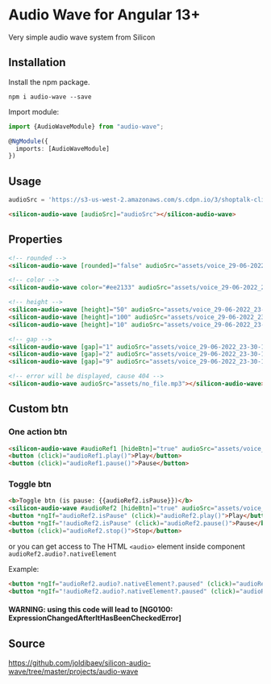# Audio Wave for Angular 13+

Very simple audio wave system from Silicon

## Installation

Install the npm package.

	npm i audio-wave --save

Import module:

```ts
import {AudioWaveModule} from "audio-wave";

@NgModule({
  imports: [AudioWaveModule]
})
```

## Usage

```ts
audioSrc = 'https://s3-us-west-2.amazonaws.com/s.cdpn.io/3/shoptalk-clip.mp3';
```

```html
<silicon-audio-wave [audioSrc]="audioSrc"></silicon-audio-wave>
```

## Properties

```html
<!-- rounded -->
<silicon-audio-wave [rounded]="false" audioSrc="assets/voice_29-06-2022_23-30-15.ogg"></silicon-audio-wave>

<!-- color -->
<silicon-audio-wave color="#ee2133" audioSrc="assets/voice_29-06-2022_23-30-15.ogg"></silicon-audio-wave>

<!-- height -->
<silicon-audio-wave [height]="50" audioSrc="assets/voice_29-06-2022_23-30-15.ogg"></silicon-audio-wave>
<silicon-audio-wave [height]="100" audioSrc="assets/voice_29-06-2022_23-30-15.ogg"></silicon-audio-wave>
<silicon-audio-wave [height]="10" audioSrc="assets/voice_29-06-2022_23-30-15.ogg"></silicon-audio-wave>

<!-- gap -->
<silicon-audio-wave [gap]="1" audioSrc="assets/voice_29-06-2022_23-30-15.ogg"></silicon-audio-wave>
<silicon-audio-wave [gap]="2" audioSrc="assets/voice_29-06-2022_23-30-15.ogg"></silicon-audio-wave>
<silicon-audio-wave [gap]="9" audioSrc="assets/voice_29-06-2022_23-30-15.ogg"></silicon-audio-wave>

<!-- error will be displayed, cause 404 -->
<silicon-audio-wave audioSrc="assets/no_file.mp3"></silicon-audio-wave>
```

## Custom btn

### One action btn

```html
<silicon-audio-wave #audioRef1 [hideBtn]="true" audioSrc="assets/voice_29-06-2022_23-30-15.ogg"></silicon-audio-wave>
<button (click)="audioRef1.play()">Play</button>
<button (click)="audioRef1.pause()">Pause</button>
```

### Toggle btn
```html
<b>Toggle btn (is pause: {{audioRef2.isPause}})</b>
<silicon-audio-wave #audioRef2 [hideBtn]="true" audioSrc="assets/voice_29-06-2022_23-30-15.ogg"></silicon-audio-wave>
<button *ngIf="audioRef2.isPause" (click)="audioRef2.play()">Play</button>
<button *ngIf="!audioRef2.isPause" (click)="audioRef2.pause()">Pause</button>
<button (click)="audioRef2.stop()">Stop</button>
```

or you can get access to The HTML ```<audio>``` element inside component
```audioRef2.audio?.nativeElement```

Example:
```html
<button *ngIf="audioRef2.audio?.nativeElement?.paused" (click)="audioRef2.play()">Play</button>
<button *ngIf="!audioRef2.audio?.nativeElement?.paused" (click)="audioRef2.pause()">Pause</button>
```
#### WARNING: using this code will lead to [NG0100: ExpressionChangedAfterItHasBeenCheckedError]


## Source

https://github.com/joldibaev/silicon-audio-wave/tree/master/projects/audio-wave
